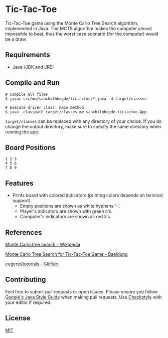 # Tic-Tac-Toe

Tic-Tac-Toe game using the Monte Carlo Tree Search algorithm, implemented in Java. 
The MCTS algorithm makes the computer almost impossible to beat, thus the worst case scenario (for the computer) would be a draw.

## Requirements

* Java (JDK and JRE)

## Compile and Run

```
# Compile all files
$ javac src/me/sanchithhegde/tictactoe/*.java -d target/classes 

# Execute driver class' main method
$ java -classpath target/classes me.sanchithhegde.tictactoe.App 
```

`target/classes` can be replaced with any directory of your choice. If you do change the output directory, make sure to specify the same directory when running the app.

## Board Positions

```
1 2 3
4 5 6
7 8 9
```

## Features

* Prints board with colored indicators (printing colors depends on terminal support).
  * Empty positions are shown as white hyphens '`-`'.
  * Player's indicators are shown with green `O`'s.
  * Computer's indicators are shown as red `X`'s.

## References

[Monte Carlo tree search - Wikipedia](https://en.wikipedia.org/wiki/Monte_Carlo_tree_search)

[Monte Carlo Tree Search for Tic-Tac-Toe Game - Baeldung](https://www.baeldung.com/java-monte-carlo-tree-search)

[eugenp/tutorials - GitHub](https://github.com/eugenp/tutorials/tree/master/algorithms-miscellaneous-1/src/main/java/com/baeldung/algorithms/mcts)

## Contributing

Feel free to submit pull requests or open issues.
Please ensure you follow [Google's Java Style Guide](https://google.github.io/styleguide/javaguide.html) when making pull requests.
Use [Checkstyle](https://github.com/checkstyle/checkstyle) with your editor if required.

## License 

[MIT](https://github.com/SanchithHegde/tic-tac-toe/blob/master/LICENSE.md)